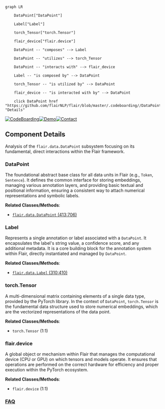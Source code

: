 ```mermaid

graph LR

    DataPoint["DataPoint"]

    Label["Label"]

    torch_Tensor["torch.Tensor"]

    flair_device["flair.device"]

    DataPoint -- "composes" --> Label

    DataPoint -- "utilizes" --> torch_Tensor

    DataPoint -- "interacts with" --> flair_device

    Label -- "is composed by" --> DataPoint

    torch_Tensor -- "is utilized by" --> DataPoint

    flair_device -- "is interacted with by" --> DataPoint

    click DataPoint href "https://github.com/flairNLP/flair/blob/master/.codeboarding//DataPoint.md" "Details"

```

[![CodeBoarding](https://img.shields.io/badge/Generated%20by-CodeBoarding-9cf?style=flat-square)](https://github.com/CodeBoarding/GeneratedOnBoardings)[![Demo](https://img.shields.io/badge/Try%20our-Demo-blue?style=flat-square)](https://www.codeboarding.org/demo)[![Contact](https://img.shields.io/badge/Contact%20us%20-%20contact@codeboarding.org-lightgrey?style=flat-square)](mailto:contact@codeboarding.org)



## Component Details



Analysis of the `flair.data.DataPoint` subsystem focusing on its fundamental, direct interactions within the Flair framework.



### DataPoint

The foundational abstract base class for all data units in Flair (e.g., `Token`, `Sentence`). It defines the common interface for storing embeddings, managing various annotation layers, and providing basic textual and positional information, ensuring a consistent way to attach numerical representations and symbolic labels.





**Related Classes/Methods**:



- <a href="https://github.com/flairNLP/flair/blob/master/flair/data.py#L413-L706" target="_blank" rel="noopener noreferrer">`flair.data.DataPoint` (413:706)</a>





### Label

Represents a single annotation or label associated with a `DataPoint`. It encapsulates the label's string value, a confidence score, and any additional metadata. It is a core building block for the annotation system within Flair, directly instantiated and managed by `DataPoint`.





**Related Classes/Methods**:



- <a href="https://github.com/flairNLP/flair/blob/master/flair/data.py#L310-L410" target="_blank" rel="noopener noreferrer">`flair.data.Label` (310:410)</a>





### torch.Tensor

A multi-dimensional matrix containing elements of a single data type, provided by the PyTorch library. In the context of `DataPoint`, `torch.Tensor` is the fundamental data structure used to store numerical embeddings, which are the vectorized representations of the data point.





**Related Classes/Methods**:



- `torch.Tensor` (1:1)





### flair.device

A global object or mechanism within Flair that manages the computational device (CPU or GPU) on which tensors and models operate. It ensures that operations are performed on the correct hardware for efficiency and proper execution within the PyTorch ecosystem.





**Related Classes/Methods**:



- `flair.device` (1:1)









### [FAQ](https://github.com/CodeBoarding/GeneratedOnBoardings/tree/main?tab=readme-ov-file#faq)